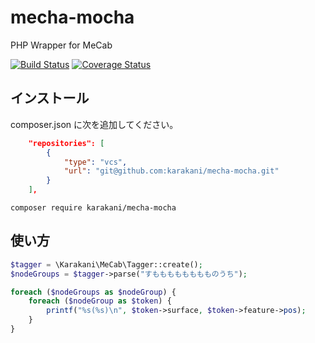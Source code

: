 # mecha-mocha
PHP Wrapper for MeCab

[![Build Status](https://travis-ci.org/karakani/mecha-mocha.svg?branch=master)](https://travis-ci.org/karakani/mecha-mocha)
[![Coverage Status](https://coveralls.io/repos/github/karakani/mecha-mocha/badge.svg?branch=master)](https://coveralls.io/github/karakani/mecha-mocha?branch=master)

## インストール

composer.json に次を追加してください。

```json
    "repositories": [
        {
            "type": "vcs",
            "url": "git@github.com:karakani/mecha-mocha.git"
        }
    ],
```

```shell script
composer require karakani/mecha-mocha
```

## 使い方

```php
$tagger = \Karakani\MeCab\Tagger::create();
$nodeGroups = $tagger->parse("すもももももももものうち");

foreach ($nodeGroups as $nodeGroup) {
    foreach ($nodeGroup as $token) {
        printf("%s(%s)\n", $token->surface, $token->feature->pos);
    }
}
```
